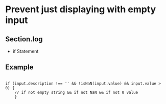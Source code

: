 # Prevent just displaying with empty input

## Section.log

- if Statement

## Example

<pre><code>
if (input.description !== '' && !isNaN(input.value) && input.value > 0) {
    // if not empty string && if not NaN && if not 0 value 
    }
</code></pre>
